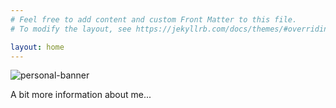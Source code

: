 ```yaml
---
# Feel free to add content and custom Front Matter to this file.
# To modify the layout, see https://jekyllrb.com/docs/themes/#overriding-theme-defaults

layout: home
---
```


![personal-banner](../assets/img/nathan-photos.png "Me!")

A bit more information about me...